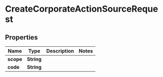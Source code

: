 
# CreateCorporateActionSourceRequest

## Properties
Name | Type | Description | Notes
------------ | ------------- | ------------- | -------------
**scope** | **String** |  | 
**code** | **String** |  | 



